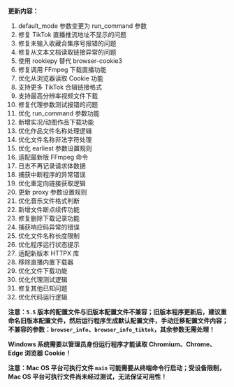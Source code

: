 **更新内容：**

1. default_mode 参数变更为 run_command 参数
2. 修复 TikTok 直播推流地址不显示的问题
3. 修复未输入收藏合集序号报错的问题
4. 修复从文本文档读取链接异常的问题
5. 使用 rookiepy 替代 browser-cookie3
6. 修复调用 FFmpeg 下载直播功能
7. 优化从浏览器读取 Cookie 功能
8. 支持更多 TikTok 合辑链接格式
9. 支持最高分辨率视频文件下载
10. 修复代理参数测试报错的问题
11. 优化 run_command 参数功能
12. 新增实况/动图作品下载功能
13. 优化作品文件名称处理逻辑
14. 优化文件名称非法字符处理
15. 优化 earliest 参数设置规则
16. 适配最新版 FFmpeg 命令
17. 日志不再记录请求体数据
18. 捕获中断程序的异常错误
19. 优化重定向链接获取逻辑
20. 更新 proxy 参数设置规则
21. 优化音乐文件格式判断
22. 新增文件断点续传功能
23. 修复删除下载记录功能
24. 捕获响应码异常的错误
25. 优化文件名称长度限制
26. 优化程序运行状态提示
27. 适配新版本 HTTPX 库
28. 移除直播内置下载器
29. 优化文件下载功能
30. 优化代理测试逻辑
31. 修复其他已知问题
32. 优化代码运行逻辑

<p><strong>注意：<code>5.5</code> 版本的配置文件与旧版本配置文件不兼容；旧版本程序更新后，建议重命名旧版本配置文件，然后运行程序生成默认配置文件，手动迁移配置文件内容；不兼容的参数：<code>browser_info</code>、<code>browser_info_tiktok</code>，其余参数无需处理！</strong></p>

<p><strong>Windows 系统需要以管理员身份运行程序才能读取 Chromium、Chrome、Edge 浏览器 Cookie！</strong></p>

<p><strong>注意：Mac OS 平台可执行文件 <code>main</code> 可能需要从终端命令行启动；受设备限制，Mac OS 平台可执行文件尚未经过测试，无法保证可用性！</strong></p>
